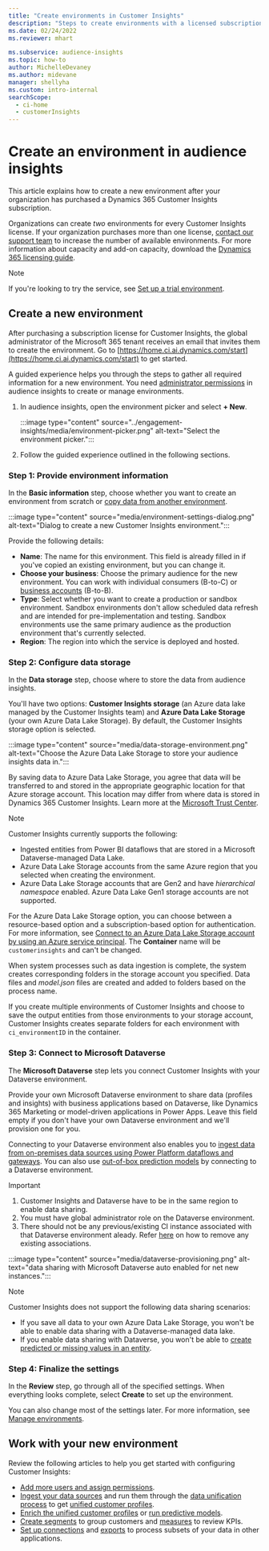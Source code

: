 ```yaml
---
title: "Create environments in Customer Insights"
description: "Steps to create environments with a licensed subscription for Dynamics 365 Customer Insights."
ms.date: 02/24/2022
ms.reviewer: mhart

ms.subservice: audience-insights
ms.topic: how-to
author: MichelleDevaney
ms.author: midevane
manager: shellyha
ms.custom: intro-internal
searchScope: 
  - ci-home
  - customerInsights
---
```


# Create an environment in audience insights

This article explains how to create a new environment after your organization has purchased a Dynamics 365 Customer Insights subscription. 

Organizations can create *two* environments for every Customer Insights license. If your organization purchases more than one license, [contact our support team](https://go.microsoft.com/fwlink/?linkid=2079641) to increase the number of available environments. For more information about capacity and add-on capacity, download the [Dynamics 365 licensing guide](https://go.microsoft.com/fwlink/?LinkId=866544).

> [!NOTE]
> If you're looking to try the service, see [Set up a trial environment](../trial-signup.md).

## Create a new environment

After purchasing a subscription license for Customer Insights, the global administrator of the Microsoft 365 tenant receives an email that invites them to create the environment. Go to [https://home.ci.ai.dynamics.com/start](https://home.ci.ai.dynamics.com/start) to get started. 

A guided experience helps you through the steps to gather all required information for a new environment. You need [administrator permissions](permissions.md) in audience insights to create or manage environments.

1. In audience insights, open the environment picker and select **+ New**.
  
   :::image type="content" source="../engagement-insights/media/environment-picker.png" alt-text="Select the environment picker.":::

1. Follow the guided experience outlined in the following sections.

### Step 1: Provide environment information

In the **Basic information** step, choose whether you want to create an environment from scratch or [copy data from another environment](manage-environments.md#copy-the-environment-configuration).

   :::image type="content" source="media/environment-settings-dialog.png" alt-text="Dialog to create a new Customer Insights environment.":::

Provide the following details:
   - **Name**: The name for this environment. This field is already filled in if you've copied an existing environment, but you can change it.
   - **Choose your business**: Choose the primary audience for the new environment. You can work with individual consumers (B-to-C) or [business accounts](work-with-business-accounts.md) (B-to-B).
   - **Type**: Select whether you want to create a production or sandbox environment. Sandbox environments don't allow scheduled data refresh and are intended for pre-implementation and testing. Sandbox environments use the same primary audience as the production environment that's currently selected.
   - **Region**: The region into which the service is deployed and hosted.

### Step 2: Configure data storage

In the **Data storage** step, choose where to store the data from audience insights.

You'll have two options: **Customer Insights storage** (an Azure data lake managed by the Customer Insights team) and **Azure Data Lake Storage** (your own Azure Data Lake Storage). By default, the Customer Insights storage option is selected.

:::image type="content" source="media/data-storage-environment.png" alt-text="Choose the Azure Data Lake Storage to store your audience insights data in.":::

By saving data to Azure Data Lake Storage, you agree that data will be transferred to and stored in the appropriate geographic location for that Azure storage account. This location may differ from where data is stored in Dynamics 365 Customer Insights. Learn more at the [Microsoft Trust Center](https://www.microsoft.com/trust-center).

> [!NOTE]
> Customer Insights currently supports the following:
> - Ingested entities from Power BI dataflows that are stored in a Microsoft Dataverse-managed Data Lake.  
> - Azure Data Lake Storage accounts from the same Azure region that you selected when creating the environment.
> - Azure Data Lake Storage accounts that are Gen2 and have *hierarchical namespace* enabled. Azure Data Lake Gen1 storage accounts are not supported.

For the Azure Data Lake Storage option, you can choose between a resource-based option and a subscription-based option for authentication. For more information, see [Connect to an Azure Data Lake Storage account by using an Azure service principal](connect-service-principal.md). The **Container** name will be `customerinsights` and can't be changed.

When system processes such as data ingestion is complete, the system creates corresponding folders in the storage account you specified. Data files and *model.json* files are created and added to folders based on the process name.

If you create multiple environments of Customer Insights and choose to save the output entities from those environments to your storage account, Customer Insights creates separate folders for each environment with `ci_environmentID` in the container.

### Step 3: Connect to Microsoft Dataverse
   
The **Microsoft Dataverse** step lets you connect Customer Insights with your Dataverse environment.

Provide your own Microsoft Dataverse environment to share data (profiles and insights) with business applications based on Dataverse, like Dynamics 365 Marketing or model-driven applications in Power Apps. Leave this field empty if you don't have your own Dataverse environment and we'll provision one for you.

Connecting to your Dataverse environment also enables you to [ingest data from on-premises data sources using Power Platform dataflows and gateways](data-sources.md#add-data-from-on-premises-data-sources). You can also use [out-of-box prediction models](predictions-overview.md?tabs=b2c#out-of-box-models) by connecting to a Dataverse environment.

> [!IMPORTANT]
> 1. Customer Insights and Dataverse have to be in the same region to enable data sharing.
> 1. You must have global administrator role on the Dataverse environment.
> 1. There should not be any previous/existing CI instance associated with that Dataverse environment aleady. Refer [here](manage-environments.md#Remove-an-existing/previous-connection-from-a-CI-instance-to-a-Dataverse-environment) on how to remove any existing associations.

:::image type="content" source="media/dataverse-provisioning.png" alt-text="data sharing with Microsoft Dataverse auto enabled for net new instances.":::

> [!NOTE]
> Customer Insights does not support the following data sharing scenarios:
> - If you save all data to your own Azure Data Lake Storage, you won't be able to enable data sharing with a Dataverse-managed data lake.
> - If you enable data sharing with Dataverse, you won't be able to [create predicted or missing values in an entity](predictions.md).

### Step 4: Finalize the settings

In the **Review** step, go through all of the specified settings. When everything looks complete, select **Create** to set up the environment. 

You can also change most of the settings later. For more information, see [Manage environments](manage-environments.md).

## Work with your new environment

Review the following articles to help you get started with configuring Customer Insights: 

- [Add more users and assign permissions](permissions.md).
- [Ingest your data sources](data-sources.md) and run them through the [data unification process](data-unification.md) to get [unified customer profiles](customer-profiles.md).
- [Enrich the unified customer profiles](enrichment-hub.md) or [run predictive models](predictions-overview.md).
- [Create segments](segments.md) to group customers and [measures](measures.md) to review KPIs.
- [Set up connections](connections.md) and [exports](export-destinations.md) to process subsets of your data in other applications.
